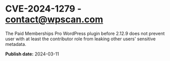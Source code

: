 # CVE-2024-1279 - contact@wpscan.com

The Paid Memberships Pro WordPress plugin before 2.12.9 does not prevent user with at least the contributor role from leaking other users' sensitive metadata.

**Publish date:** 2024-03-11
